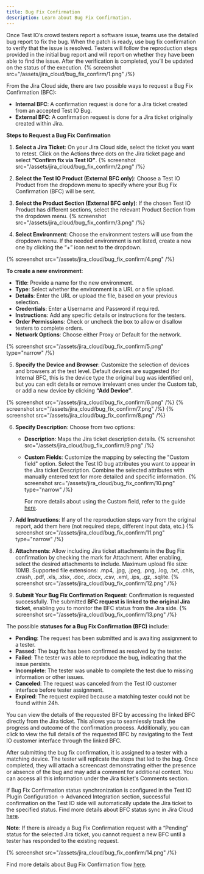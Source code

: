 ```yaml
---
title: Bug Fix Confirmation
description: Learn about Bug Fix Confirmation.
---
```


Once Test IO’s crowd testers report a software issue, teams use the detailed bug report to fix the bug. When the patch is ready, use bug fix confirmation to verify that the issue is resolved. Testers will follow the reproduction steps provided in the initial bug report and will report on whether they have been able to find the issue. After the verification is completed, you’ll be updated on the status of the execution.
{% screenshot src="/assets/jira_cloud/bug_fix_confirm/1.png" /%}

From the Jira Cloud side, there are two possible ways to request a Bug Fix Confirmation (BFC):

- **Internal BFC**: A confirmation request is done for a Jira ticket created from an accepted Test IO Bug.
- **External BFC**: A confirmation request is done for a Jira ticket originally created within Jira.

**Steps to Request a Bug Fix Confirmation**

1. **Select a Jira Ticket**: On your Jira Cloud side, select the ticket you want to retest. Click on the Actions three dots on the Jira ticket page and select **"Confirm fix via Test IO"**.
   {% screenshot src="/assets/jira_cloud/bug_fix_confirm/2.png" /%}

2. **Select the Test IO Product (External BFC only)**: Choose a Test IO Product from the dropdown menu to specify where your Bug Fix Confirmation (BFC) will be sent.

3. **Select the Product Section (External BFC only)**: If the chosen Test IO Product has different sections, select the relevant Product Section from the dropdown menu.
   {% screenshot src="/assets/jira_cloud/bug_fix_confirm/3.png" /%}

4. **Select Environment**: Choose the environment testers will use from the dropdown menu. If the needed environment is not listed, create a new one by clicking the “+” icon next to the dropdown.

{% screenshot src="/assets/jira_cloud/bug_fix_confirm/4.png" /%}

**To create a new environment**:

- **Title**: Provide a name for the new environment.
- **Type**: Select whether the environment is a URL or a file upload.
- **Details**: Enter the URL or upload the file, based on your previous selection.
- **Credentials**: Enter a Username and Password if required.
- **Instructions**: Add any specific details or instructions for the testers.
- **Order Permissions**: Check or uncheck the box to allow or disallow testers to complete orders.
- **Network Options**: Choose either Proxy or Default for the network.

{% screenshot src="/assets/jira_cloud/bug_fix_confirm/5.png" type="narrow" /%}

5. **Specify the Device and Browser**: Customize the selection of devices and browsers at the test level. Default devices are suggested (for Internal BFC, this is the device type the original bug was identified on), but you can edit details or remove irrelevant ones under the Custom tab, or add a new device by clicking **“Add Device”**.

{% screenshot src="/assets/jira_cloud/bug_fix_confirm/6.png" /%}
{% screenshot src="/assets/jira_cloud/bug_fix_confirm/7.png" /%}
{% screenshot src="/assets/jira_cloud/bug_fix_confirm/8.png" /%}

6. **Specify Description**: Choose from two options:

   - **Description**: Maps the Jira ticket description details.
     {% screenshot src="/assets/jira_cloud/bug_fix_confirm/9.png" /%}

   - **Custom Fields**: Customize the mapping by selecting the "Custom field" option. Select the Test IO bug attributes you want to appear in the Jira ticket Description. Combine the selected attributes with manually entered text for more detailed and specific information.
     {% screenshot src="/assets/jira_cloud/bug_fix_confirm/10.png" type="narrow" /%}

     For more details about using the Custom field, refer to the guide [here](/docs/jira_cloud/custom_field_in_config).

7. **Add Instructions**: If any of the reproduction steps vary from the original report, add them here (not required steps, different input data, etc.)
   {% screenshot src="/assets/jira_cloud/bug_fix_confirm/11.png" type="narrow" /%}

8. **Attachments**: Allow including Jira ticket attachments in the Bug Fix confirmation by checking the mark for Attachment. After enabling, select the desired attachments to include. Maximum upload file size: 10MB. Supported file extensions: .mp4, .jpg, .jpeg, .png, .log, .txt, .chls, .crash, .pdf, .xls, .xlsx, .doc, .docx, .csv, .xml, .ips, .gz, .sqlite.
   {% screenshot src="/assets/jira_cloud/bug_fix_confirm/12.png" /%}

9. **Submit Your Bug Fix Confirmation Request**: Confirmation is requested successfully. The submitted **BFC request is linked to the original Jira ticket**, enabling you to monitor the BFC status from the Jira side.
   {% screenshot src="/assets/jira_cloud/bug_fix_confirm/13.png" /%}

The possible **statuses for a Bug Fix Confirmation (BFC)** include:

- **Pending**: The request has been submitted and is awaiting assignment to a tester.
- **Passed**: The bug fix has been confirmed as resolved by the tester.
- **Failed**: The tester was able to reproduce the bug, indicating that the issue persists.
- **Incomplete**: The tester was unable to complete the test due to missing information or other issues.
- **Canceled**: The request was canceled from the Test IO customer interface before tester assignment.
- **Expired**: The request expired because a matching tester could not be found within 24h.

You can view the details of the requested BFC by accessing the linked BFC directly from the Jira ticket. This allows you to seamlessly track the progress and outcome of the confirmation process. Additionally, you can click to view the full details of the requested BFC by navigating to the Test IO customer interface through the linked BFC.

After submitting the bug fix confirmation, it is assigned to a tester with a matching device. The tester will replicate the steps that led to the bug. Once completed, they will attach a screencast demonstrating either the presence or absence of the bug and may add a comment for additional context. You can access all this information under the Jira ticket's Comments section.

If Bug Fix Confirmation status synchronization is configured in the Test IO Plugin Configuration -> Advanced Integration section, successful confirmation on the Test IO side will automatically update the Jira ticket to the specified status. Find more details about BFC status sync in Jira Cloud [here](/docs/jira_cloud/advanced_integration).

**Note**: If there is already a Bug Fix Confirmation request with a “Pending” status for the selected Jira ticket, you cannot request a new BFC until a tester has responded to the existing request.

{% screenshot src="/assets/jira_cloud/bug_fix_confirm/14.png" /%}

Find more details about Bug Fix Confirmation flow [here](https://help.test.io/en/articles/4201447-how-to-request-a-bug-fix-confirmation).
